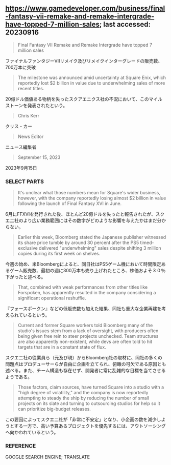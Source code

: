## https://www.gamedeveloper.com/business/final-fantasy-vii-remake-and-remake-intergrade-have-topped-7-million-sales; last accessed: 20230916

> Final Fantasy VII Remake and Remake Intergrade have topped 7 million sales

ファイナルファンタジーVIIリメイク及びリメイクインターグレードの販売数、700万本に突破

> The milestone was announced amid uncertainty at Square Enix, which reportedly lost $2 billion in value due to underwhelming sales of more recent titles.

20億ドル価値ある物柄を失ったスクアエニクス社の不況において、このマイルストーンを発表されたという。

> Chris Kerr

クリス・カー

> News Editor

ニュース編集者

> September 15, 2023

2023年9月15日

### SELECT PARTS

> It's unclear what those numbers mean for Square's wider business, however, with the company reportedly losing almost $2 billion in value following the launch of Final Fantasy XVI in June.

6月にFFXVIを発行された後、ほとんど20億ドルを失ったと報告されたが、スクエ二社のより広い業務範囲にはその数字がどのような影響を与えたかはまだ分からない。

> Earlier this week, Bloomberg stated the Japanese publisher witnessed its share price tumble by around 30 percent after the PS5 timed-exclusive delivered "underwhelming" sales despite shifting 3 million copies during its first week on shelves.

今週の始め、米Bloombergによると、同日社はPS5ゲーム機において時間限定あるゲーム販売数、最初の週に300万本も売り上げれたところ、株価およそ３０％下がったと述べる。

> That, combined with weak performances from other titles like Forspoken, has apparently resulted in the company considering a significant operational reshuffle.

『フォースポークン』などの低販売数も加えた結果、同社も重大な企業再建を考えられているという。

> Current and former Square workers told Bloomberg many of the studio's issues stem from a lack of oversight, with producers often being given free rein to steer projects unchecked. Team structures are also apparently non-existent, while devs are often told to hit targets that are in a constant state of flux.

スクエ二社の従業員ら（元及び現）からBloomberg社の取材に、同社の多くの問題点はプロデューサーらが自由に企画を立てられ、俯瞰の可欠である原因とも述べる。また、チーム構造も存在せず、開発者に常に乱雑的な目標を当てさせるようである。

> Those factors, claim sources, have turned Square into a studio with a "high degree of volatility," and the company is now reportedly attempting to steady the ship by reducing the number of small projects on its slate and turning to outsourcing studios for help so it can prioritize big-budget releases.

この要因によってスクエ二社が「非常に不安定」となり、小企画の数を減少しようとする一方で、高い予算あるプロジェクトを優先するには、アウトソーシングへ向かわれているという。

### REFERENCE

GOOGLE SEARCH ENGINE; TRANSLATE
